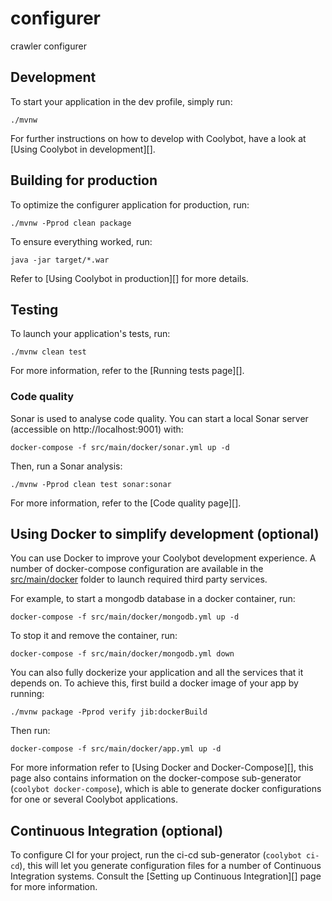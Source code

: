 # configurer

crawler configurer

## Development

To start your application in the dev profile, simply run:

    ./mvnw

For further instructions on how to develop with Coolybot, have a look at [Using Coolybot in development][].

## Building for production

To optimize the configurer application for production, run:

    ./mvnw -Pprod clean package

To ensure everything worked, run:

    java -jar target/*.war

Refer to [Using Coolybot in production][] for more details.

## Testing

To launch your application's tests, run:

    ./mvnw clean test

For more information, refer to the [Running tests page][].

### Code quality

Sonar is used to analyse code quality. You can start a local Sonar server (accessible on http://localhost:9001) with:

```
docker-compose -f src/main/docker/sonar.yml up -d
```

Then, run a Sonar analysis:

```
./mvnw -Pprod clean test sonar:sonar
```

For more information, refer to the [Code quality page][].

## Using Docker to simplify development (optional)

You can use Docker to improve your Coolybot development experience. A number of docker-compose configuration are available in the [src/main/docker](src/main/docker) folder to launch required third party services.

For example, to start a mongodb database in a docker container, run:

    docker-compose -f src/main/docker/mongodb.yml up -d

To stop it and remove the container, run:

    docker-compose -f src/main/docker/mongodb.yml down

You can also fully dockerize your application and all the services that it depends on.
To achieve this, first build a docker image of your app by running:

    ./mvnw package -Pprod verify jib:dockerBuild

Then run:

    docker-compose -f src/main/docker/app.yml up -d

For more information refer to [Using Docker and Docker-Compose][], this page also contains information on the docker-compose sub-generator (`coolybot docker-compose`), which is able to generate docker configurations for one or several Coolybot applications.

## Continuous Integration (optional)

To configure CI for your project, run the ci-cd sub-generator (`coolybot ci-cd`), this will let you generate configuration files for a number of Continuous Integration systems. Consult the [Setting up Continuous Integration][] page for more information.
